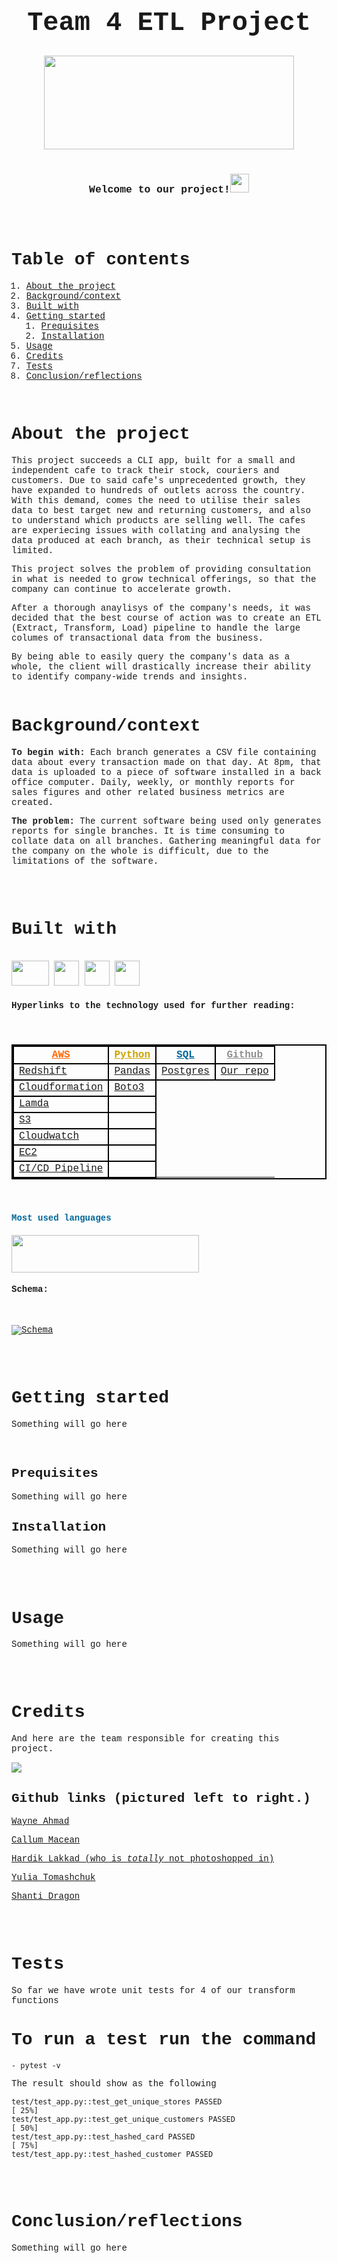 
<!DOCTYPE html>
<html>
<head>
<style>
body {
  font-family: 'Courier', monospace;
}
</style>
</head>
<body>

## **<h1><center><b> Team 4 ETL Project</b> </center></h1>**


<center>
<!DOCTYPE html>
<html>
   <body>
      <img src="https://www.grazitti.com/wp-content/uploads/2019/08/ETL_Bannera.gif"
        width="400" 
        height="150" >
   </body>
</html>
</center>
<br>

### <h3><center>Welcome to our project!<img src="https://raw.githubusercontent.com/MartinHeinz/MartinHeinz/master/wave.gif" width="30px"> </center></h3>
<br>
<br>


# Table of contents
1. [About the project](#about-the-project-a-nameabout-the-projecta)
2. [Background/context](#backgroundcontexta-namebackgroundcontexta)
3. [Built with](#built-witha-namebuilt-witha)
5. [Getting started](#getting-starteda-namegetting-starteda)
    1. [Prequisites](#prequisitesa-nameprequisitesa)
    1. [Installation](#installation-a-nameinstallationa)
6. [Usage](#usagea-nameusagea)
7. [Credits](#creditsa-namecreditsa)
8. [Tests](#testsa-nametestsa)
9. [Conclusion/reflections](#conclusionreflectionsa-nameconclusionreflectionsa)


<br>


# About the project <a name="About the project"></a>
This project succeeds a CLI app, built for a small and independent cafe to track their stock, couriers and customers.
Due to said cafe's unprecedented growth, they have expanded to hundreds of outlets across the country. 
With this demand, comes the need to utilise their sales data to best target new and returning customers, and also to understand which products are selling well.
The cafes are experiecing issues with collating and analysing the data produced at each branch, as their technical setup is limited.

This project solves the problem of providing consultation in what is needed to grow technical offerings, so that the company can continue to accelerate growth.

After a thorough anaylisys of the company's needs, it was decided that the best course of action was to create an ETL (Extract, Transform, Load) pipeline to handle the large columes of transactional data from the business.

By being able to easily query the company's data as a whole, the client will drastically increase their ability to identify company-wide trends and insights.
<br>
<br>


# Background/context<a name="Background/context"></a>
<b>To begin with:</b> 
Each branch generates a CSV file containing data about every transaction made on that day.
At 8pm, that data is uploaded to a piece of software installed in a back office computer.
Daily, weekly, or monthly reports for sales figures and other related business metrics are created.

<b>The problem:</b>
The current software being used only generates reports for single branches.
It is time consuming to collate data on all branches.
Gathering meaningful data for the company on the whole is difficult, due to the limitations of the software.

<br>
<br>



# Built with<a name="Built with"></a>

<br>
<!DOCTYPE html>
<html>
  <body>
   <img src="https://cloudastronautblog.files.wordpress.com/2017/10/aws_logo_smile_1200x630.png"
    width="60"
    height="40"
   </body>
   </html> 
<!DOCTYPE html>
<html>
  <body>
 <img src="https://encrypted-tbn0.gstatic.com/images?q=tbn:ANd9GcQ89NlVK9G8MUgOHgAGwXayi6Ev-vWq9ZHtRQ&usqp=CAU"
   width="40"
    height="40"
   </body>
   </html>   
<!DOCTYPE html>
<html>
  <body>
 <img src="https://w7.pngwing.com/pngs/167/148/png-transparent-microsoft-azure-sql-database-microsoft-sql-server-database-blue-text-logo-thumbnail.png"
   width="40"
    height="40"
   </body>
   </html> 
<!DOCTYPE html>
<html>
  <body>
 <img src="https://github.githubassets.com/images/modules/logos_page/GitHub-Mark.png"
   width="40"
    height="40"
   </body>
   </html> 
<br>


<h4>Hyperlinks to the technology used for further reading:</h4>
<br>

<h4>
<html>
<head>
<style>
thead {color: blue;}
tbody {color: blue;}
table, th, td {
  border: 2px solid black !important;
}
</style>
</head>
<body>

<table>
  <thead>
    <tr>
      <th>
      <a href="https://aws.amazon.com"style="color: #ff6600" >AWS</a>
      </th>
      <th><a href="https://www.python.org/"style="color: #cca300">Python</a></th>
      <th><a href="https://en.wikipedia.org/wiki/SQL/"style="color: #006699">SQL</a></th>
      <th><a href="https://github.comstyle/"style="color: #8f8f8f">Github</a></th>
    </tr>
  </thead>
  <tbody>
    <tr>
    <td><a href="https://aws.amazon.com/redshift/">Redshift</a></td>
    <td><a href="https://pandas.pydata.org/">Pandas</a></td>
    <td><a href="https://www.postgresql.org/">Postgres</a></td>
    <td><a href="https://github.com/delon6isthebest/team-4-project">Our repo</a></td>
    </tr>
    <tr>
      <td><a href="Cloudformation](https://aws.amazon.com/cloudformation/">Cloudformation</a></td>
      <td><a href="https://boto3.amazonaws.com/v1/documentation/api/latest/index.html">Boto3</a></td>
    </tr>
     <tr>
    <td><a href="https://aws.amazon.com/lambda/">Lamda</a></td>
    <td><a href=""></a></td>
    </tr>
     <tr>
    <td><a href="https://aws.amazon.com/s3">S3</a></td>
    <td><a href=""></a></td>
    </tr>
    <tr>
    <td><a href="https://aws.amazon.com/cloudwatch/">Cloudwatch</a></td>
    <td><a href=""></a></td>
    </tr>
     <tr>
    <td><a href="https://aws.amazon.com/cloudwatch/">EC2</a></td>
    <td><a href=""></a></td>
    </tr>
     <tr>
    <td><a href="https://aws.amazon.com/cloudwatch/">CI/CD Pipeline</a></td>
    <td><a href=""></a></td>
    </tr>
  </tbody>
</table>
</h4>
<br>


<h4><p style="color:#006699">Most used languages</p></h4>

<!DOCTYPE html>
<html>
   <body>
      <img src="https://i.postimg.cc/Znxy54Ps/Screenshot-2022-07-12-at-16-50-01.png"
        width="300" 
        height="60"
    </body>
</html>

<br>


<h4> Schema: </h4>
<br>

[![Schema](https://i.postimg.cc/FRpdw6wX/group4schema.jpg)](https://postimg.cc/bDGwtmzm)

<br>
<br>



# Getting started<a name="Getting started"></a>
Something will go here

<br> 
<b>

## Prequisites<a name="Prequisites"></a>

</b>

Something will go here

</b> 

## Installation <a name="Installation"></a>
Something will go here

</b>

<br>
<br>


# Usage<a name="Usage"></a>
Something will go here

<br>
<br>


# Credits<a name="Credits"></a>

And here are the team responsible for creating this project. 

<!DOCTYPE html>
<html>
  <body>
   <img src="https://i.postimg.cc/B6Dzcd7s/AV5-A5912-Edit-2.jpg"
    width=""
    height=""
   </body>
   </html> 

<br>

## Github links (pictured left to right.)

[Wayne Ahmad](https://github.com/Wayneahmad)
<br>

[Callum Macean](https://github.com/CGMacLean)
<br>

[Hardik Lakkad (who is <i>totally</i> not photoshopped in)](https://github.com/hlakkad)
<br>

[Yulia Tomashchuk](https://github.com/YuliaTom)
<br>

[Shanti Dragon](https://github.com/Shantihdragon)


<br>
<br>



# Tests<a name="Tests"></a>
So far we have wrote unit tests for 4 of our transform functions
<br>
# To run a test run the command 
```
- pytest -v
```

The result should show as the following
```
test/test_app.py::test_get_unique_stores PASSED                                                                                         [ 25%]
test/test_app.py::test_get_unique_customers PASSED                                                                                      [ 50%]
test/test_app.py::test_hashed_card PASSED                                                                                               [ 75%]
test/test_app.py::test_hashed_customer PASSED     
```

<br>
<br>


# Conclusion/reflections<a name="Conclusion/reflections"></a>
Something will go here

<br>
<br>


</body>
</html>














